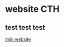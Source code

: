 # website CTH
## test test test
[mijn website](file:///C:/Users/Ed/f1m1/pvaardig/cthwebsite/web/index.html)
